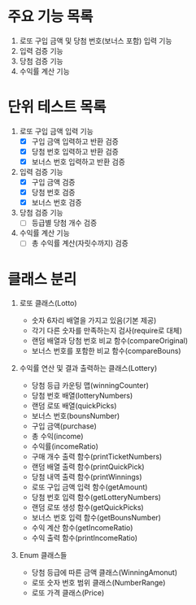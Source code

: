 # 주요 기능 목록
1. 로또 구입 금액 및 당첨 번호(보너스 포함) 입력 기능
2. 입력 검증 기능
3. 당첨 검증 기능
4. 수익률 계산 기능

# 단위 테스트 목록
1. 로또 구입 금액 입력 기능
   - [x] 구입 금액 입력하고 반환 검증
   - [x] 당첨 번호 입력하고 반환 검증
   - [x] 보너스 번호 입력하고 반환 검증
2. 입력 검증 기능
   - [x] 구입 금액 검증
   - [x] 당첨 번호 검증
   - [x] 보너스 번호 검증
3. 당첨 검증 기능
   - [ ] 등급별 당첨 개수 검증
4. 수익률 계산 기능
   - [ ] 총 수익률 계산(자릿수까지) 검증

# 클래스 분리
1. 로또 클래스(Lotto)
   - 숫자 6자리 배열을 가지고 있음(기본 제공)
   - 각기 다른 숫자를 만족하는지 검사(require로 대체)
   - 랜덤 배열과 당첨 번호 비교 함수(compareOriginal)
   - 보너스 번호를 포함한 비교 함수(compareBouns)

2. 수익률 연산 및 결과 출력하는 클래스(Lottery)
   - 당첨 등급 카운팅 맵(winningCounter)
   - 당첨 번호 배열(lotteryNumbers)
   - 랜덤 로또 배열(quickPicks)
   - 보너스 번호(bounsNumber)
   - 구입 금액(purchase)
   - 총 수익(income)
   - 수익률(incomeRatio)
   - 구매 개수 출력 함수(printTicketNumbers)
   - 랜덤 배열 출력 함수(printQuickPick)
   - 당첨 내역 출력 함수(printWinnings)
   - 로또 구입 금액 입력 함수(getAmount)
   - 당첨 번호 입력 함수(getLotteryNumbers)
   - 랜덤 로또 생성 함수(getQuickPicks)
   - 보너스 번호 입력 함수(getBounsNumber)
   - 수익 계산 함수(getIncomeRatio)
   - 수익 출력 함수(printIncomeRatio)

3. Enum 클래스들
   - 당첨 등급에 따른 금액 클래스(WinningAmonut)
   - 로또 숫자 번호 범위 클래스(NumberRange)
   - 로또 가격 클래스(Price)
